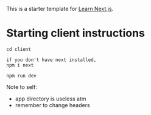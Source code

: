 This is a starter template for [Learn Next.js](https://nextjs.org/learn).

# Starting client instructions

```
cd client

if you don't have next installed,
npm i next

npm run dev
```

Note to self:

- app directory is useless atm
- remember to change headers
